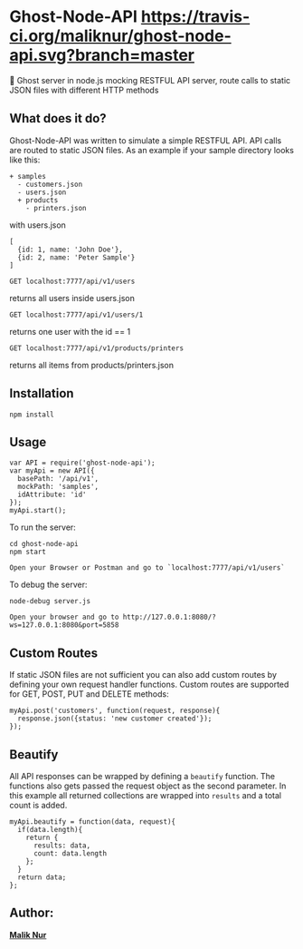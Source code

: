 # Ghost-Node-API https://travis-ci.org/maliknur/ghost-node-api.svg?branch=master
 :ghost: Ghost server in node.js mocking RESTFUL API server, route calls to static JSON files with different HTTP methods

## What does it do?

Ghost-Node-API was written to simulate a simple RESTFUL API. 
API calls are routed to static JSON files.
As an example if your sample directory looks like this:
```
+ samples
  - customers.json
  - users.json
  + products
    - printers.json
```

with users.json
```
[
  {id: 1, name: 'John Doe'},
  {id: 2, name: 'Peter Sample'}
]
```

`GET localhost:7777/api/v1/users`

returns all users inside users.json

`GET localhost:7777/api/v1/users/1`

returns one user with the id == 1

`GET localhost:7777/api/v1/products/printers`

returns all items from products/printers.json


## Installation

`npm install`

## Usage

```
var API = require('ghost-node-api');
var myApi = new API({
  basePath: '/api/v1',
  mockPath: 'samples',
  idAttribute: 'id'
});
myApi.start();
```

To run the server:
```
cd ghost-node-api
npm start

Open your Browser or Postman and go to `localhost:7777/api/v1/users`

```

To debug the server:
```
node-debug server.js

Open your browser and go to http://127.0.0.1:8080/?ws=127.0.0.1:8080&port=5858
```

## Custom Routes

If static JSON files are not sufficient you can also add custom routes by defining your own request handler functions. Custom routes are supported for GET, POST, PUT and DELETE methods:
```
myApi.post('customers', function(request, response){
  response.json({status: 'new customer created'});
});
```

## Beautify

All API responses can be wrapped by defining a `beautify` function. The functions also gets passed the request object as the second parameter. In this example all returned collections are wrapped into `results` and a total count is added.

```
myApi.beautify = function(data, request){
  if(data.length){
    return {
      results: data,
      count: data.length
    };
  }
  return data;
};
```

## Author:
**[Malik Nur]**


[Malik Nur]: https://github.com/maliknur

